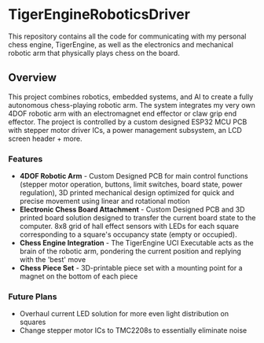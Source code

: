 # TigerEngineRoboticsDriver
This repository contains all the code for communicating with my personal chess engine, TigerEngine, as well as the electronics and mechanical robotic arm that physically plays chess on the board.

## Overview
This project combines robotics, embedded systems, and AI to create a fully autonomous chess-playing robotic arm. The system integrates my very own 4DOF robotic arm with an electromagnet end effector or claw grip end effector. The project is controlled by a custom designed ESP32 MCU PCB with stepper motor driver ICs, a power management subsystem, an LCD screen header + more.

### Features
- **4DOF Robotic Arm** - Custom Designed PCB for main control functions (stepper motor operation, buttons, limit switches, board state, power regulation), 3D printed mechanical design optimized for quick and precise movement using linear and rotational motion
- **Electronic Chess Board Attachment** - Custom Designed PCB and 3D printed board solution designed to transfer the current board state to the computer. 8x8 grid of hall effect sensors with LEDs for each square corresponding to a square's occupancy state (empty or occupied).
- **Chess Engine Integration** - The TigerEngine UCI Executable acts as the brain of the robotic arm, pondering the current position and replying with the 'best' move
- **Chess Piece Set** - 3D-printable piece set with a mounting point for a magnet on the bottom of each piece

### Future Plans
- Overhaul current LED solution for more even light distribution on squares
- Change stepper motor ICs to TMC2208s to essentially eliminate noise
